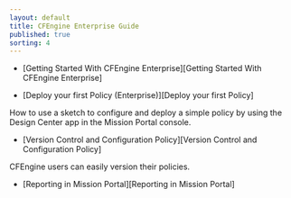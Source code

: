 ```yaml
---
layout: default
title: CFEngine Enterprise Guide 
published: true
sorting: 4
---
```


* [Getting Started With CFEngine Enterprise][Getting Started With CFEngine Enterprise]

* [Deploy your first Policy (Enterprise)][Deploy your first Policy] 

How to use a sketch to configure and deploy a simple policy by using the Design Center app in the Mission Portal console.

* [Version Control and Configuration Policy][Version Control and Configuration Policy]

CFEngine users can easily version their policies.

* [Reporting in Mission Portal][Reporting in Mission Portal] 
